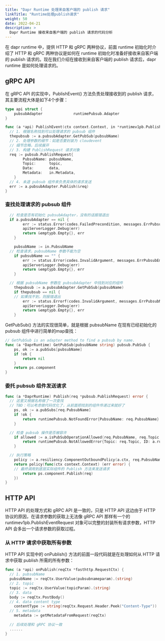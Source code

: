 ```yaml
---
title: "Dapr Runtime 处理来自客户端的 publish 请求"
linkTitle: "Runtime处理publish请求"
weight: 50
date: 2022-04-21
description: >
  Dapr Runtime 接收来自客户端的 publish 请求的代码分析
---
```


在 dapr runtime 中，提供 HTTP 和 gRPC 两种协议，前面 runtime 初始化时介绍了 HTTP 和 gRPC 两种协议是如何在 runtime 初始化时准备好接收来自客户端的 publish 请求的。现在我们介绍在接收到来自客户端的 publish 请求后，dapr runtime 是如何处理请求的。

## gRPC API

在 gRPC API 的实现中，PublishEvent() 方法负责处理接收到的 publish 请求，其主要流程大体是如下4个步骤：

```go
type api struct {
    pubsubAdapter              runtimePubsub.Adapter
}

func (a *api) PublishEvent(ctx context.Context, in *runtimev1pb.PublishEventRequest) (*emptypb.Empty, error) {
  // 1. 根据名称找到可以处理请求的 pubsub 组件
  thepubsub := a.pubsubAdapter.GetPubSub(pubsubName)
  // 2. 处理参数的细节：如是否要封装为 cloudevent
  // 细节忽略，后续展开
  // 3. 构建 PublishRequest 请求对象
  req := pubsub.PublishRequest{
		PubsubName: pubsubName,
		Topic:      topic,
		Data:       data,
		Metadata:   in.Metadata,
	}
  // 4. 未退 pubsub 组件来负责具体的请求发送
  err := a.pubsubAdapter.Publish(&req)
}
```

### 查找处理请求的 pubsub 组件

```go
  // 检查是否有初始化 pubsubAdapter，没有的话报错退出
  if a.pubsubAdapter == nil {
		err := status.Error(codes.FailedPrecondition, messages.ErrPubsubNotConfigured)
		apiServerLogger.Debug(err)
		return &emptypb.Empty{}, err
	}

	pubsubName := in.PubsubName
  // 检查请求，pubsubName 参数不能为空
	if pubsubName == "" {
		err := status.Error(codes.InvalidArgument, messages.ErrPubsubEmpty)
		apiServerLogger.Debug(err)
		return &emptypb.Empty{}, err
	}

  // 根据 pubsubName 参数在 pubsubAdapter 中找到对应的组件
	thepubsub := a.pubsubAdapter.GetPubSub(pubsubName)
	if thepubsub == nil {
    // 如果找不到，则报错退出
		err := status.Errorf(codes.InvalidArgument, messages.ErrPubsubNotFound, pubsubName)
		apiServerLogger.Debug(err)
		return &emptypb.Empty{}, err
	}
```

GetPubSub() 方法的实现很简单，就是根据 pubsubName 在现有已经初始化的 pubsub 组件中进行简单的map查找：

```go
// GetPubSub is an adapter method to find a pubsub by name.
func (a *DaprRuntime) GetPubSub(pubsubName string) pubsub.PubSub {
	ps, ok := a.pubSubs[pubsubName]
	if !ok {
		return nil
	}
	return ps.component
}
```

### 委托 pubsub 组件发送请求

```go
func (a *DaprRuntime) Publish(req *pubsub.PublishRequest) error {
  // 这里又根据名称做了一次查找
  // TBD：可以考虑做代码优化了，从前面把找到的组件传递过来就好了
	ps, ok := a.pubSubs[req.PubsubName]
	if !ok {
		return runtimePubsub.NotFoundError{PubsubName: req.PubsubName}
	}

  // 检查 pubsub 操作是否被容许
	if allowed := a.isPubSubOperationAllowed(req.PubsubName, req.Topic, ps.scopedPublishings); !allowed {
		return runtimePubsub.NotAllowedError{Topic: req.Topic, ID: a.runtimeConfig.ID}
	}

  // 执行策略
	policy := a.resiliency.ComponentOutboundPolicy(a.ctx, req.PubsubName)
	return policy(func(ctx context.Context) (err error) {
    // 最终调用到底层实际组件的 Publish 方法来发送请求
		return ps.component.Publish(req)
	})
}
```



## HTTP API

HTTP API 的处理方式和 gRPC API 是一致的，只是 HTTP API 这边由于 HTTP 协议的原因，在请求参数的获取上无法像 gRPC API 那样有一个的 runtimev1pb.PublishEventRequest 对象可以完整的封装所有请求参数，HTTP API 会多出一个请求参数的获取过程。

### 从 HTTP 请求中获取所有参数

HTTP API 实现中的 onPublish() 方法的前面一段代码就是在处理如何从 HTTP 请求中获取 publish 所需的所有参数：

```go
func (a *api) onPublish(reqCtx *fasthttp.RequestCtx) {
  // 1. pubsubName
  pubsubName := reqCtx.UserValue(pubsubnameparam).(string)
  // 2. topic
  topic := reqCtx.UserValue(topicParam).(string)
  // 3. data
  body := reqCtx.PostBody()
  // 4. data content type
	contentType := string(reqCtx.Request.Header.Peek("Content-Type"))
  // 5. metadata
	metadata := getMetadataFromRequest(reqCtx)
  
  // 后续处理和 gRPC 协议一致
  ......
}
```

